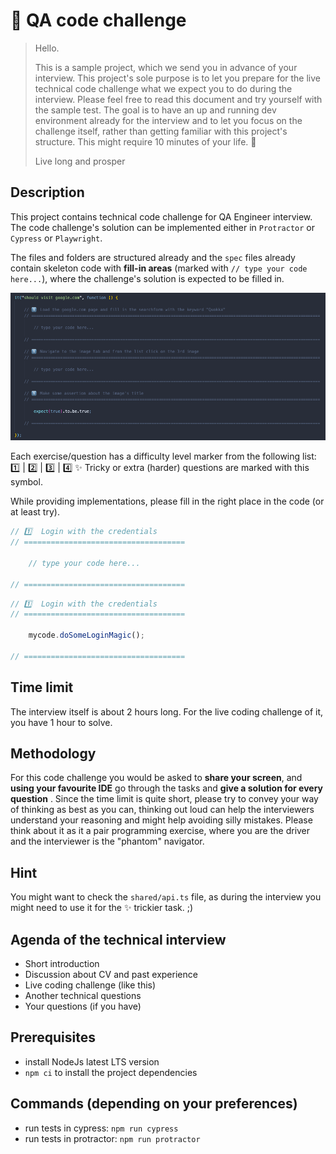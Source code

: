 # 🦄 QA code challenge

> Hello.
>
> This is a sample project, which we send you in advance of your interview. This project's sole purpose is to let you prepare for the live technical code challenge what we expect you to do during the interview. Please feel free to read this document and try yourself with the sample test. The goal is to have an up and running dev environment already for the interview and to let you focus on the challenge itself, rather than getting familiar with this project's structure. This might require 10 minutes of your life. 🧬
>
> Live long and prosper

## Description
This project contains technical code challenge for QA Engineer interview. The code challenge's solution can be implemented either in `Protractor` or `Cypress` or `Playwright`.

The files and folders are structured already and the `spec` files already contain skeleton code with **fill-in areas** (marked with `// type your code here...`), where the challenge's solution is expected to be filled in.

<img src="./assets/exercise.png" />

Each exercise/question has a difficulty level marker from the following list: 1️⃣ | 2️⃣ | 3️⃣ | 4️⃣ 
✨ Tricky or extra (harder) questions are marked with this symbol.

While providing implementations, please fill in the right place in the code (or at least try).

```js
// 1️⃣  Login with the credentials
// ====================================

    // type your code here...

// ====================================
```

```js
// 1️⃣  Login with the credentials
// ====================================

    mycode.doSomeLoginMagic();

// ====================================
```

## Time limit

The interview itself is about 2 hours long. For the live coding challenge of it, you have 1 hour to solve.

## Methodology

For this code challenge you would be asked to **share your screen**, and **using your favourite IDE** go through the tasks and **give a solution for every question** .
Since the time limit is quite short, please try to convey your way of thinking as best as you can, thinking out loud can help the interviewers understand your reasoning and might help avoiding silly mistakes.
Please think about it as it a pair programming exercise, where you are the driver and the interviewer is the "phantom" navigator.

## Hint

You might want to check the `shared/api.ts` file, as during the interview you might need to use it for the ✨ trickier task. ;)

## Agenda of the technical interview

- Short introduction
- Discussion about CV and past experience
- Live coding challenge (like this)
- Another technical questions
- Your questions (if you have)

## Prerequisites

- install NodeJs latest LTS version
- `npm ci` to install the project dependencies

## Commands (depending on your preferences)

- run tests in cypress: `npm run cypress`
- run tests in protractor: `npm run protractor`
